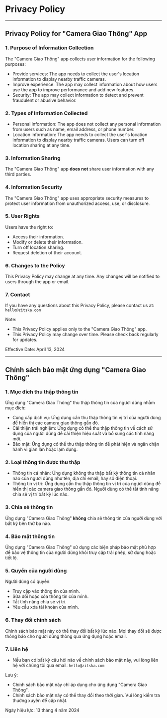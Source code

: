 # Privacy Policy

---

 <!-- Giao Thông" App -->

## Privacy Policy for "Camera Giao Thông" App

### 1. Purpose of Information Collection

The "Camera Giao Thông" app collects user information for the following purposes:

- Provide services: The app needs to collect the user's location information to display nearby traffic cameras.
- Improve experience: The app may collect information about how users use the app to improve performance and add new features.
- Security: The app may collect information to detect and prevent fraudulent or abusive behavior.

### 2. Types of Information Collected

- Personal information: The app does not collect any personal information from users such as name, email address, or phone number.
- Location information: The app needs to collect the user's location information to display nearby traffic cameras. Users can turn off location sharing at any time.

### 3. Information Sharing

The "Camera Giao Thông" app **does not** share user information with any third parties.

### 4. Information Security

The "Camera Giao Thông" app uses appropriate security measures to protect user information from unauthorized access, use, or disclosure.

### 5. User Rights

Users have the right to:

- Access their information.
- Modify or delete their information.
- Turn off location sharing.
- Request deletion of their account.

### 6. Changes to the Policy

This Privacy Policy may change at any time. Any changes will be notified to users through the app or email.

### 7. Contact

If you have any questions about this Privacy Policy, please contact us at: `hello@zitska.com`

Note:

- This Privacy Policy applies only to the "Camera Giao Thông" app.
- This Privacy Policy may change over time. Please check back regularly for updates.

Effective Date: April 13, 2024

---

## Chính sách bảo mật ứng dụng "Camera Giao Thông"

### 1. Mục đích thu thập thông tin

Ứng dụng "Camera Giao Thông" thu thập thông tin của người dùng nhằm mục đích:

- Cung cấp dịch vụ: Ứng dụng cần thu thập thông tin vị trí của người dùng để hiển thị các camera giao thông gần đó.
- Cải thiện trải nghiệm: Ứng dụng có thể thu thập thông tin về cách sử dụng của người dùng để cải thiện hiệu suất và bổ sung các tính năng mới.
- Bảo mật: Ứng dụng có thể thu thập thông tin để phát hiện và ngăn chặn hành vi gian lận hoặc lạm dụng.

### 2. Loại thông tin được thu thập

- Thông tin cá nhân: Ứng dụng không thu thập bất kỳ thông tin cá nhân nào của người dùng như tên, địa chỉ email, hay số điện thoại.
- Thông tin vị trí: Ứng dụng cần thu thập thông tin vị trí của người dùng để hiển thị các camera giao thông gần đó. Người dùng có thể tắt tính năng chia sẻ vị trí bất kỳ lúc nào.

### 3. Chia sẻ thông tin

Ứng dụng "Camera Giao Thông" **không** chia sẻ thông tin của người dùng với bất kỳ bên thứ ba nào.

### 4. Bảo mật thông tin

Ứng dụng "Camera Giao Thông" sử dụng các biện pháp bảo mật phù hợp để bảo vệ thông tin của người dùng khỏi truy cập trái phép, sử dụng hoặc tiết lộ.

### 5. Quyền của người dùng

Người dùng có quyền:

- Truy cập vào thông tin của mình.
- Sửa đổi hoặc xóa thông tin của mình.
- Tắt tính năng chia sẻ vị trí.
- Yêu cầu xóa tài khoản của mình.

### 6. Thay đổi chính sách

Chính sách bảo mật này có thể thay đổi bất kỳ lúc nào. Mọi thay đổi sẽ được thông báo cho người dùng thông qua ứng dụng hoặc email.

### 7. Liên hệ

- Nếu bạn có bất kỳ câu hỏi nào về chính sách bảo mật này, vui lòng liên hệ với chúng tôi qua email: `hello@zitska.com`

Lưu ý:

- Chính sách bảo mật này chỉ áp dụng cho ứng dụng "Camera Giao Thông".
- Chính sách bảo mật này có thể thay đổi theo thời gian. Vui lòng kiểm tra thường xuyên để cập nhật.

Ngày hiệu lực: 13 tháng 4 năm 2024
